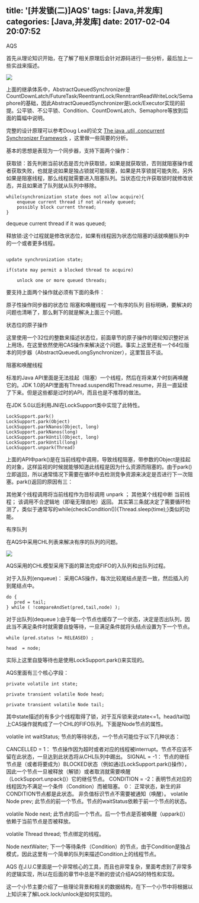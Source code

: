 title: '[并发锁(二)]AQS'
tags: [Java,并发库]
categories: [Java,并发库]
date: 2017-02-04 20:07:52
---

AQS


首先从理论知识开始，在了解了相关原理后会针对源码进行一些分析，最后加上一些实战来描述。

![](/img/lock/lock-1.png)

上面的继承体系中，AbstractQueuedSynchronizer是CountDownLatch/FutureTask/ReentrantLock/RenntrantReadWriteLock/Semaphore的基础，因此AbstractQueuedSynchronizer是Lock/Executor实现的前提。公平锁、不公平锁、Condition、CountDownLatch、Semaphore等放到后面的篇幅中说明。

完整的设计原理可以参考Doug Lea的论文  [The java .util .concurrent Synchronizer Framework](http://gee.cs.oswego.edu/dl/papers/aqs.pdf)   ，这里做一些简要的分析。

基本的思想是表现为一个同步器，支持下面两个操作：

获取锁：首先判断当前状态是否允许获取锁，如果是就获取锁，否则就阻塞操作或者获取失败，也就是说如果是独占锁就可能阻塞，如果是共享锁就可能失败。另外如果是阻塞线程，那么线程就需要进入阻塞队列。当状态位允许获取锁时就修改状态，并且如果进了队列就从队列中移除。

```
while(synchronization state does not allow acquire){
    enqueue current thread if not already queued;
    possibly block current thread;
}
```

dequeue current thread if it was queued;

释放锁:这个过程就是修改状态位，如果有线程因为状态位阻塞的话就唤醒队列中的一个或者更多线程。
```

update synchronization state;

if(state may permit a blocked thread to acquire)

    unlock one or more queued threads;
```

要支持上面两个操作就必须有下面的条件：

原子性操作同步器的状态位
阻塞和唤醒线程
一个有序的队列
目标明确，要解决的问题也清晰了，那么剩下的就是解决上面三个问题。

状态位的原子操作

这里使用一个32位的整数来描述状态位，前面章节的原子操作的理论知识整好派上用场，在这里依然使用CAS操作来解决这个问题。事实上这里还有一个64位版本的同步器（AbstractQueuedLongSynchronizer），这里暂且不谈。

阻塞和唤醒线程

标准的Java API里面是无法挂起（阻塞）一个线程，然后在将来某个时刻再唤醒它的。JDK 1.0的API里面有Thread.suspend和Thread.resume，并且一直延续了下来。但是这些都是过时的API，而且也是不推荐的做法。

在JDK 5.0以后利用JNI在LockSupport类中实现了此特性。

```
LockSupport.park()
LockSupport.park(Object)
LockSupport.parkNanos(Object, long)
LockSupport.parkNanos(long)
LockSupport.parkUntil(Object, long)
LockSupport.parkUntil(long)
LockSupport.unpark(Thread)
```

上面的API中park()是在当前线程中调用，导致线程阻塞，带参数的Object是挂起的对象，这样监视的时候就能够知道此线程是因为什么资源而阻塞的。由于park()立即返回，所以通常情况下需要在循环中去检测竞争资源来决定是否进行下一次阻塞。park()返回的原因有三：

其他某个线程调用将当前线程作为目标调用  unpark ；
其他某个线程中断 当前线程；
该调用不合逻辑地（即毫无理由地）返回。
其实第三条就决定了需要循环检测了，类似于通常写的while(checkCondition()){Thread.sleep(time);}类似的功能。

有序队列

在AQS中采用CHL列表来解决有序的队列的问题。

  ![](/img/lock/lock-2.png)


AQS采用的CHL模型采用下面的算法完成FIFO的入队列和出队列过程。

对于入队列(enqueue)： 采用CAS操作，每次比较尾结点是否一致，然后插入的到尾结点中。

```
do {
   pred = tail;
} while ( !compareAndSet(pred,tail,node) );
```

对于出队列(dequeue ):由于每一个节点也缓存了一个状态，决定是否出队列，因此当不满足条件时就需要自旋等待，一旦满足条件就将头结点设置为下一个节点。

```
while (pred.status != RELEASED) ;

head  = node;
```

实际上这里自旋等待也是使用LockSupport.park()来实现的。

AQS里面有三个核心字段：

```
private volatile int state;

private transient volatile Node head;

private transient volatile Node tail;
```

其中state描述的有多少个线程取得了锁，对于互斥锁来说state<=1。head/tail加上CAS操作就构成了一个CHL的FIFO队列。下面是Node节点的属性。

volatile int waitStatus;   节点的等待状态，一个节点可能位于以下几种状态：

CANCELLED = 1： 节点操作因为超时或者对应的线程被interrupt。节点不应该不留在此状态，一旦达到此状态将从CHL队列中踢出。
SIGNAL = -1： 节点的继任节点是（或者将要成为）BLOCKED状态（例如通过LockSupport.park()操作），因此一个节点一旦被释放（解锁）或者取消就需要唤醒（LockSupport.unpack()）它的继任节点。
CONDITION = -2：表明节点对应的线程因为不满足一个条件（Condition）而被阻塞。
0： 正常状态，新生的非CONDITION节点都是此状态。
非负值标识节点不需要被通知（唤醒）。
volatile Node prev; 此节点的前一个节点。节点的waitStatus依赖于前一个节点的状态。

volatile Node next; 此节点的后一个节点。后一个节点是否被唤醒（uppark()）依赖于当前节点是否被释放。

volatile Thread thread; 节点绑定的线程。

Node nextWaiter; 下一个等待条件（Condition）的节点，由于Condition是独占模式，因此这里有一个简单的队列来描述Condition上的线程节点。


AQS 在J.U.C里面是一个非常核心的工具，而且也非常复杂，里面考虑到了非常多的逻辑实现，所以在后面的章节中总是不断的尝试介绍AQS的特性和实现。

这一个小节主要介绍了一些理论背景和相关的数据结构，在下一个小节中将根据以上知识来了解Lock.lock/unlock是如何实现的。

 



